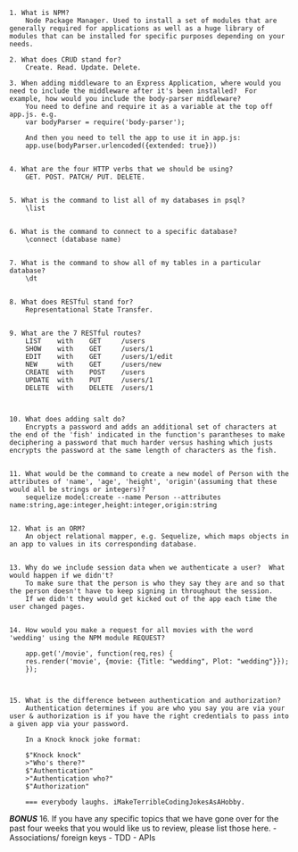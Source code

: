 

	1. What is NPM? 
		Node Package Manager. Used to install a set of modules that are generally required for applications as well as a huge library of modules that can be installed for specific purposes depending on your needs. 

	2. What does CRUD stand for?
		Create. Read. Update. Delete. 

	3. When adding middleware to an Express Application, where would you need to include the middleware after it's been installed?  For example, how would you include the body-parser middleware?
		You need to define and require it as a variable at the top off app.js. e.g.  
		var bodyParser = require('body-parser');

		And then you need to tell the app to use it in app.js: 
		app.use(bodyParser.urlencoded({extended: true}))


	4. What are the four HTTP verbs that we should be using?
		GET. POST. PATCH/ PUT. DELETE. 


	5. What is the command to list all of my databases in psql?
		\list


	6. What is the command to connect to a specific database?
		\connect (database name)


	7. What is the command to show all of my tables in a particular database?
		\dt


	8. What does RESTful stand for?
		Representational State Transfer. 


	9. What are the 7 RESTful routes?
		LIST 	with 	GET 	/users	
		SHOW 	with 	GET		/users/1	
		EDIT 	with 	GET 	/users/1/edit	
		NEW  	with	GET 	/users/new	
		CREATE	with	POST	/users	
		UPDATE	with 	PUT		/users/1	
		DELETE	with	DELETE	/users/1



	10. What does adding salt do?
		Encrypts a password and adds an additional set of characters at the end of the 'fish' indicated in the function's parantheses to make deciphering a password that much harder versus hashing which justs encrypts the password at the same length of characters as the fish. 


	11. What would be the command to create a new model of Person with the attributes of 'name', 'age', 'height', 'origin'(assuming that these would all be strings or integers)?
		sequelize model:create --name Person --attributes name:string,age:integer,height:integer,origin:string


	12. What is an ORM?
		An object relational mapper, e.g. Sequelize, which maps objects in an app to values in its corresponding database. 


	13. Why do we include session data when we authenticate a user?  What would happen if we didn't?
		To make sure that the person is who they say they are and so that the person doesn't have to keep signing in throughout the session. 
		If we didn't they would get kicked out of the app each time the user changed pages. 


	14. How would you make a request for all movies with the word 'wedding' using the NPM module REQUEST?

		app.get('/movie', function(req,res) {
  		res.render('movie', {movie: {Title: "wedding", Plot: "wedding"}});
		});



	15. What is the difference between authentication and authorization?
		Authentication determines if you are who you say you are via your user & authorization is if you have the right credentials to pass into a given app via your password. 

		In a Knock knock joke format: 

		$"Knock knock"
		>"Who's there?"
		$"Authentication"
		>"Authentication who?"
		$"Authorization"

		=== everybody laughs. iMakeTerribleCodingJokesAsAHobby. 



***BONUS***
	16. If you have any specific topics that we have gone over for the past four weeks that you would like us to review, please list those here.
		- Associations/ foreign keys 
		- TDD
		- APIs
